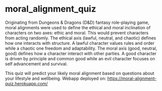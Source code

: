 # moral_alignment_quiz
Originating from Dungeons & Dragons (D&D) fantasy role-playing game, moral alignments were used to define the ethical and moral inclination of characters on two axes: ethic and moral. This would prevent characters from acting randomly. The ethical axis (lawful, neutral, and chaotic) defines how one interacts with structure. A lawful character values rules and order while a chaotic one freedom and adaptability. The moral axis (good, neutral, good) defines how a character interact with other parties. A good character is driven by principle and common good while an evil character focuses on self advancement and survival.

This quiz will predict your likely moral alignment based on questions about your lifestyle and wellbeing.
Webapp deployed on:
https://moral-alignment-quiz.herokuapp.com/
